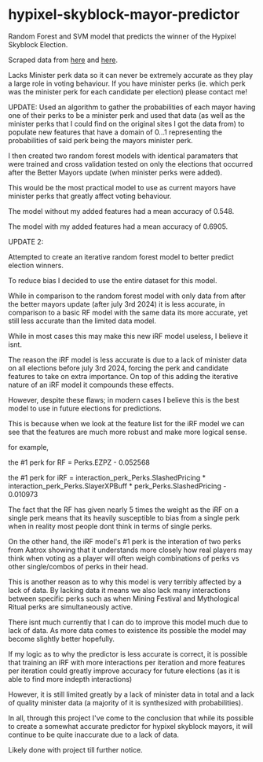 # hypixel-skyblock-mayor-predictor
Random Forest and SVM model that predicts the winner of the Hypixel Skyblock Election.

Scraped data from [here]([url](https://hypixel-skyblock.fandom.com/wiki/Module:Mayor/Elections/ApiData?action=edit)) and [here]([url](https://hypixel-skyblock.fandom.com/wiki/Module:Mayor/Elections/Data?action=edit)).

Lacks Minister perk data so it can never be extremely accurate as they play a large role in voting behaviour. If you have minister perks (ie. which perk was the minister perk for each candidate per election) please contact me!

UPDATE:
Used an algorithm to gather the probabilities of each mayor having one of their perks to be a minister perk and used that data (as well as the minister perks that I could find on the original sites I got the data from) to populate new features that have a domain of 0...1 representing the probabilities of said perk being the mayors minister perk.

I then created two random forest models with identical paramaters that were trained and cross validation tested on only the elections that occurred after the Better Mayors update (when minister perks were added). 

This would be the most practical model to use as current mayors have minister perks that greatly affect voting behaviour. 

The model without my added features had a mean accuracy of 0.548.

The model with my added features had a mean accuracy of 0.6905.

UPDATE 2:

Attempted to create an iterative random forest model to better predict election winners.

To reduce bias I decided to use the entire dataset for this model.

While in comparison to the random forest model with only data from after the better mayors update (after july 3rd 2024) it is less accurate, in comparison to a basic RF model with the same data its more accurate, yet still less accurate than the limited data model.

While in most cases this may make this new iRF model useless, I believe it isnt. 

The reason the iRF model is less accurate is due to a lack of minister data on all elections before july 3rd 2024, forcing the perk and candidate features to take on extra importance. On top of this adding the iterative nature of an iRF model it compounds these effects.

However, despite these flaws; in modern cases I believe this is the best model to use in future elections for predictions. 

This is because when we look at the feature list for the iRF model we can see that the features are much more robust and make more logical sense.

for example, 

the #1 perk for RF = Perks.EZPZ  - 0.052568 

the #1 perk for iRF = interaction_perk_Perks.SlashedPricing * interaction_perk_Perks.SlayerXPBuff * perk_Perks.SlashedPricing - 0.010973

The fact that the RF has given nearly 5 times the weight as the iRF on a single perk means that its heavily susceptible to bias from a single perk when in reality most people dont think in terms of single perks.

On the other hand, the iRF model's #1 perk is the interation of two perks from Aatrox showing that it understands more closely how real players may think when voting as a player will often weigh combinations of perks vs other single/combos of perks in their head.

This is another reason as to why this model is very terribly affected by a lack of data. By lacking data it means we also lack many interactions between specific perks such as when Mining Festival and Mythological Ritual perks are simultaneously active.

There isnt much currently that I can do to improve this model much due to lack of data. As more data comes to existence its possible the model may become slightly better hopefully.

If my logic as to why the predictor is less accurate is correct, it is possible that training an iRF with more interactions per iteration and more features per iteration could greatly improve accuracy for future elections (as it is able to find more indepth interactions)

However, it is still limited greatly by a lack of minister data in total and a lack of quality minister data (a majority of it is synthesized with probabilities).

In all, through this project I've come to the conclusion that while its possible to create a somewhat accurate predictor for hypixel skyblock mayors, it will continue to be quite inaccurate due to a lack of data.

Likely done with project till further notice.

